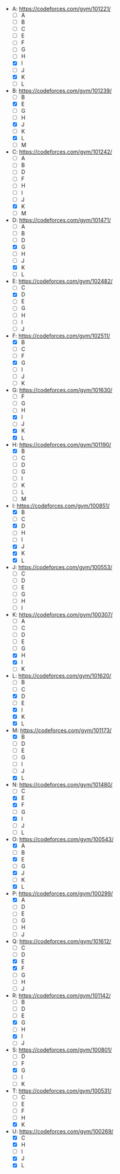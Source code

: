 - A: https://codeforces.com/gym/101221/
  - [ ] A
  - [ ] B
  - [ ] C
  - [ ] E
  - [ ] F
  - [ ] G
  - [ ] H
  - [x] I
  - [ ] J
  - [x] K
  - [ ] L
- B: https://codeforces.com/gym/101239/
  - [ ] B
  - [x] E
  - [ ] G
  - [ ] H
  - [x] J
  - [ ] K
  - [x] L
  - [ ] M
- C: https://codeforces.com/gym/101242/
  - [ ] A
  - [ ] B
  - [ ] D
  - [ ] F
  - [ ] H
  - [ ] I
  - [ ] J
  - [x] K
  - [ ] M
- D: https://codeforces.com/gym/101471/
  - [ ] A
  - [ ] B
  - [ ] D
  - [x] G
  - [ ] H
  - [ ] J
  - [x] K
  - [ ] L
- E: https://codeforces.com/gym/102482/
  - [ ] C
  - [x] D
  - [ ] E
  - [ ] G
  - [ ] H
  - [ ] I
  - [ ] J
- F: https://codeforces.com/gym/102511/
  - [x] B
  - [ ] C
  - [ ] F
  - [x] G
  - [ ] I
  - [ ] J
  - [ ] K
- G: https://codeforces.com/gym/101630/
  - [ ] F
  - [ ] G
  - [ ] H
  - [x] I
  - [ ] J
  - [x] K
  - [x] L
- H: https://codeforces.com/gym/101190/
  - [x] B
  - [ ] C
  - [ ] D
  - [ ] G
  - [ ] I
  - [ ] K
  - [ ] L
  - [ ] M
- I: https://codeforces.com/gym/100851/
  - [x] B
  - [ ] C
  - [x] D
  - [ ] H
  - [ ] I
  - [x] J
  - [x] K
  - [x] L
- J: https://codeforces.com/gym/100553/
  - [ ] C
  - [ ] D
  - [ ] E
  - [ ] G
  - [ ] H
  - [ ] I
- K: https://codeforces.com/gym/100307/
  - [ ] A
  - [ ] C
  - [ ] D
  - [ ] E
  - [ ] G
  - [x] H
  - [x] I
  - [ ] K
- L: https://codeforces.com/gym/101620/
  - [ ] B
  - [ ] C
  - [x] D
  - [ ] E
  - [x] I
  - [x] K
  - [x] L
- M: https://codeforces.com/gym/101173/
  - [x] B
  - [ ] D
  - [ ] E
  - [ ] G
  - [ ] I
  - [ ] J
  - [x] L
- N: https://codeforces.com/gym/101480/
  - [ ] C
  - [x] E
  - [x] F
  - [ ] G
  - [x] I
  - [ ] J
  - [ ] L
- O: https://codeforces.com/gym/100543/
  - [x] A
  - [ ] B
  - [x] E
  - [ ] G
  - [x] J
  - [ ] K
  - [x] L
- P: https://codeforces.com/gym/100299/
  - [x] A
  - [ ] D
  - [ ] E
  - [ ] G
  - [ ] H
  - [ ] J
- Q: https://codeforces.com/gym/101612/
  - [ ] C
  - [ ] D
  - [x] E
  - [x] F
  - [ ] G
  - [ ] H
  - [ ] J
- R: https://codeforces.com/gym/101142/
  - [ ] B
  - [ ] D
  - [ ] E
  - [x] G
  - [ ] H
  - [x] I
  - [ ] J
- S: https://codeforces.com/gym/100801/
  - [ ] D
  - [ ] F
  - [x] G
  - [ ] I
  - [ ] K
- T: https://codeforces.com/gym/100531/
  - [ ] C
  - [ ] E
  - [ ] F
  - [ ] H
  - [x] K
- U: https://codeforces.com/gym/100269/
  - [x] C
  - [x] H
  - [ ] I
  - [x] J
  - [x] L
